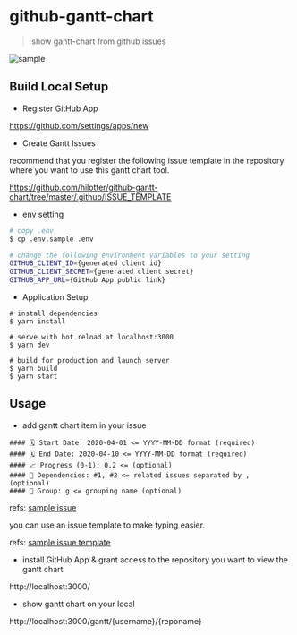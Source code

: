 # github-gantt-chart

> show gantt-chart from github issues

![sample](https://user-images.githubusercontent.com/1042519/78112646-7ac65e80-7439-11ea-8861-ed4110cf7e46.png)

## Build Local Setup

- Register GitHub App

https://github.com/settings/apps/new

- Create Gantt Issues

recommend that you register the following issue template in the repository where you want to use this gantt chart tool.

https://github.com/hilotter/github-gantt-chart/tree/master/.github/ISSUE_TEMPLATE

- env setting

```bash
# copy .env
$ cp .env.sample .env

# change the following environment variables to your setting
GITHUB_CLIENT_ID={generated client id}
GITHUB_CLIENT_SECRET={generated client secret}
GITHUB_APP_URL={GitHub App public link}
```

- Application Setup

```
# install dependencies
$ yarn install

# serve with hot reload at localhost:3000
$ yarn dev

# build for production and launch server
$ yarn build
$ yarn start
```

## Usage

- add gantt chart item in your issue

```
#### 🗓 Start Date: 2020-04-01 <= YYYY-MM-DD format (required)
#### 🗓 End Date: 2020-04-10 <= YYYY-MM-DD format (required)
#### 📈 Progress (0-1): 0.2 <= (optional)
#### 📝 Dependencies: #1, #2 <= related issues separated by , (optional)
#### 🧮 Group: g <= grouping name (optional)
```

refs: [sample issue](https://github.com/hilotter/github-gantt-chart/issues/1)

you can use an issue template to make typing easier.

refs: [sample issue template](https://github.com/hilotter/github-gantt-chart/tree/master/.github/ISSUE_TEMPLATE)

- install GitHub App & grant access to the repository you want to view the gantt chart

http://localhost:3000/

- show gantt chart on your local

http://localhost:3000/gantt/{username}/{reponame}
